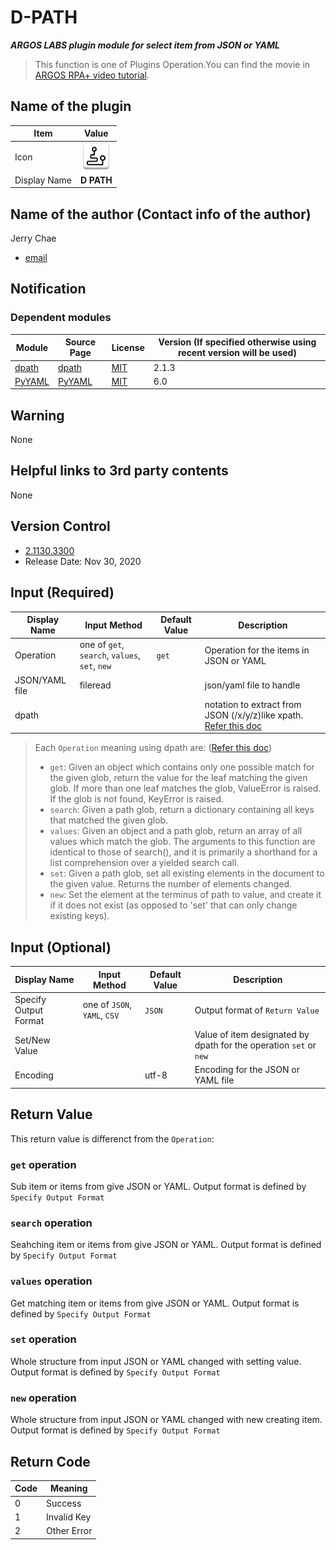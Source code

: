 # D-PATH

***ARGOS LABS plugin module for select item from JSON or YAML***

> This function is one of Plugins Operation.You can find the movie in [ARGOS RPA+ video tutorial](https://www.argos-labs.com/video-tutorial/).

## Name of the plugin
Item         | Value
-------------|:---:
Icon         | ![Dpath](icon.png) 
Display Name | **D PATH**

## Name of the author (Contact info of the author)

Jerry Chae
* [email](mailto:mcchae@argos-labs.com)


## Notification

### Dependent modules
Module | Source Page | License | Version (If specified otherwise using recent version will be used)
---|---|---|---
[dpath](https://pypi.org/project/dpath/) | [dpath](https://github.com/dpath-maintainers/dpath-python) | [MIT](https://github.com/dpath-maintainers/dpath-python/blob/master/LICENSE.txt) | 2.1.3
[PyYAML](https://pypi.org/project/PyYAML/) | [PyYAML](https://github.com/yaml/pyyaml) | [MIT](https://github.com/yaml/pyyaml/blob/master/LICENSE) | 6.0

## Warning 
None

## Helpful links to 3rd party contents
None

## Version Control 
* [2.1130.3300](setup.yaml)
* Release Date: Nov 30, 2020

## Input (Required)
Display Name | Input Method  | Default Value | Description
-------------|---------------|---------------|---
Operation | one of `get`, `search`, `values`, `set`, `new` | `get` | Operation for the items in JSON or YAML
JSON/YAML file | fileread |  | json/yaml file to handle
dpath | | | notation to extract from JSON (/x/y/z)like xpath. [Refer this doc](https://pypi.org/project/dpath/)

> Each `Operation` meaning using dpath are: ([Refer this doc](https://pypi.org/project/dpath/))
> * `get`: Given an object which contains only one possible match for the given glob, return the value for the leaf matching the given glob. If more than one leaf matches the glob, ValueError is raised. If the glob is not found, KeyError is raised.
> * `search`: Given a path glob, return a dictionary containing all keys that matched the given glob.
> * `values`: Given an object and a path glob, return an array of all values which match the glob. The arguments to this function are identical to those of search(), and it is primarily a shorthand for a list comprehension over a yielded search call.
> * `set`: Given a path glob, set all existing elements in the document to the given value. Returns the number of elements changed.
> * `new`: Set the element at the terminus of path to value, and create it if it does not exist (as opposed to 'set' that can only change existing keys).

## Input (Optional)

Display Name | Input Method  | Default Value | Description
-------------|---------------|---------------|---
Specify Output Format | one of `JSON`, `YAML`, `CSV` | `JSON` | Output format of `Return Value`
Set/New Value | | | Value of item designated by dpath for the operation `set` or `new`
Encoding | | utf-8 | Encoding for the JSON or YAML file

## Return Value

This return value is differenct from the `Operation`:

### `get` operation
Sub item or items from give JSON or YAML. Output format is defined by `Specify Output Format`

### `search` operation
Seahching item or items from give JSON or YAML. Output format is defined by `Specify Output Format`

### `values` operation
Get matching item or items from give JSON or YAML. Output format is defined by `Specify Output Format`

### `set` operation
Whole structure from input JSON or YAML changed with setting value. Output format is defined by `Specify Output Format`

### `new` operation
Whole structure from input JSON or YAML changed with new creating item. Output format is defined by `Specify Output Format`


<!-- ## Parameter setting examples
![Text_from_Image01](README_01.png) -->

## Return Code
Code | Meaning
---|---
0 | Success
1 | Invalid Key
2 | Other Error
